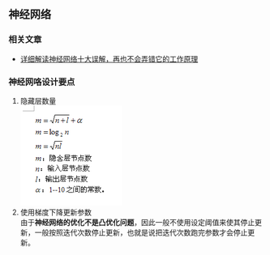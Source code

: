 ## 神经网络
### 相关文章
* [详细解读神经网络十大误解，再也不会弄错它的工作原理](http://blog.sina.com.cn/s/blog_806ac7d70102yku4.html)  

### 神经网咯设计要点
1. 隐藏层数量  
![隐藏层数量设置](https://github.com/chentianba/ml/blob/master/neural_network/hidden_layer_setting1.jpg)  
2. 使用梯度下降更新参数  
由于**神经网络的优化不是凸优化问题**，因此一般不使用设定阈值来使其停止更新，一般按照迭代次数停止更新，也就是说把迭代次数跑完参数才会停止更新。  
